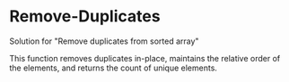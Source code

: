 # Remove-Duplicates
Solution for "Remove duplicates from sorted array"

This function removes duplicates in-place, maintains the relative order of the elements, and returns the count of unique elements.
